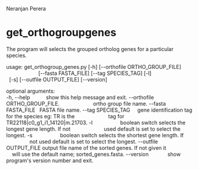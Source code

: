 Neranjan Perera
# get_orthogroupgenes
The program will selects the grouped ortholog genes for a particular species. 

usage: get_orthogroup_genes.py [-h] [--orthofile ORTHO_GROUP_FILE] 
                               [--fasta FASTA_FILE] [--tag SPECIES_TAG] [-l]
                               [-s] [--outfile OUTPUT_FILE] [--version] 
                               

optional arguments:  
  -h, --help            show this help message and exit. 
  --orthofile ORTHO_GROUP_FILE. 
                        ortho group file name. 
  --fasta FASTA_FILE    FASTA file name. 
  --tag SPECIES_TAG     gene identification tag for the species eg: TR is the
                        tag for TR22118|c0_g1_i1_14120|m.21703. 
  -l                    boolean switch selects the longest gene length. If not
                        used default is set to select the longest. 
  -s                    boolean switch selects the shortest gene length. If
                        not used default is set to select the longest. 
  --outfile OUTPUT_FILE
                        output file name of the sorted genes. If not given it
                        will use the default name; sorted_genes.fasta. 
  --version             show program's version number and exit. 
